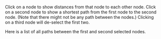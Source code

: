 ﻿Click on a node to show distances from that node to each other node.
Click on a second node to show a shortest path from the first node to the second node.
(Note that there might not be any path between the nodes.)
Clicking on a third node will de-select the first two.

Here is a list of all paths between the first and second selected nodes.